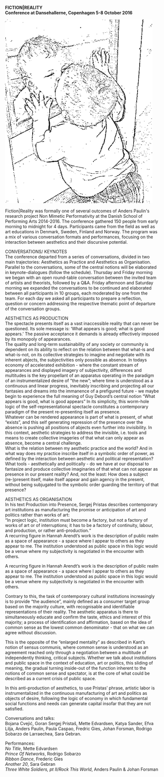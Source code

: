 **FICTION|REALITY**  
**Conference at Dansehallerne, Copenhagen 5-8 October 2016**

![](/bebisspegel.jpg)

Fiction|Reality was formally one of several outcomes of Anders Paulin's research project Non Mimetic Performativity at the Danish School of Performing Arts 2014-2016. The conference gathered 150 people from early morning to midnight for 4 days. Participants came from the field as well as art educations in Denmark, Sweden, Finland and Norway. The program was a mix of various conversation formats and performances, focusing on the interaction between aesthetics and their discursive potential.

CONVERSATIONS/ KEYNOTES  
The conference departed from a series of conversations, divided in two main trajectories: Aesthetics as Practice and Aesthetics as Organisation. Parallel to the conversations, some of the central notions will be elaborated in keynote-dialogues (follow the schedule).
Thursday and Friday morning we began with an open round-table conversation between the invited team of artists and theorists, followed by a Q&A. Friday afternoon and Saturday morning we expanded the conversations to be continued and elaborated between all participants in 10 groups, each moderated by one from the team.
For each day we asked all participants to prepare a reflection, question or concern addressing the respective thematic point of departure of the conversation groups.

AESTHETICS AS PRODUCTION  
The spectacle presents itself as a vast inaccessible reality that can never be questioned. Its sole message is: ‘What appears is good; what is good appears.’ The passive acceptance it demands is already effectively imposed by its monopoly of appearances.  
The quality and long-term sustainability of any society or community is dependent on its ability to reflect on the relation between that what-is and what-is-not, on its collective strategies to imagine and negotiate with its inherent abjects, the subjectivities only possible as absence. In todays economy of accelerated exhibition - where the constant stream of appearances and displayed imagery of subjectivity, differences and multitudes is the key propellant of an apparatus operating in the paradigm of an instrumentalized desire of “the new”; where time is understood as a continuous and linear progress, inevitably inscribing and projecting all our fantasies and dreams into the immanence of a prefigured future - we maybe begin to experience the full meaning of Guy Debord’s central notion “What appears is good, what is good appears” In its simplicity, this worm-hole logic of the self-representational spectacle constitutes a contemporary paradigm of the present re-presenting itself as presence.  
Whatever can be rendered appearance is part of what is present, of what “exists”, and this self generating repression of the presence over the absence is pushing all positions of abjects even further into invisibility. In this context, aesthetic strategies to address the invisible, i.e. tools and means to create collective imageries of that what can only appear as absence, become a central challenge.  
What is the relation between my aesthetic practice and the world? And in what way does my practice inscribe itself in a symbolic order of power, as defined by the interaction between aesthetic and political representation? What tools - aesthetically and politically - do we have at our disposal to fantasize and produce collective imaginaries of that what can not appear as presence in our present reality? And, not the least: How does a subject (re-)present itself, make itself appear and gain agency in the present, without being subjugated to the symbolic order guarding the territory of that presence?

AESTHETICS AS ORGANISATION  
In his text Production into Presence, Sergej Pristas describes contemporary art institutions as manufacturing the promise or anticipation of art and politics rather than works of art:  
“In project logic, institution must become a factory, but not a factory of works of art or of interruptions; it has to be a factory of continuity, labour, and production, or rather anti-production.“  
A recurring figure in Hannah Arendt’s work is the description of public realm as a space of appearance - a space where I appear to others as they appear to me. The institution understood as public space in this logic would be a venue where my subjectivity is negotiated in the encounter with others.

A recurring figure in Hannah Arendt’s work is the description of public realm as a space of appearance - a space where I appear to others as they appear to me. The institution understood as public space in this logic would be a venue where my subjectivity is negotiated in the encounter with others.

Contrary to this, the task of contemporary cultural institutions increasingly is to provide “the audience”, mainly defined as a consumer target group based on the majority culture, with recognisable and identifiable representations of their reality. The aesthetic apparatus is there to simultaneously educate and confirm the taste, ethics and interest of this majority; a process of identification and affirmation, based on the idea of common sense as the lowest common denominator - that on what we can agree without discussion.

This is the opposite of the “enlarged mentality” as described in Kant’s notion of sensus communis, where common sense is understood as an agreement reached only through a negotiation between a multitude of independently thinking, critical subjects. Whether we talk about institutions and public space in the context of education, art or politics, this sliding of meaning, the gradual turning inside-out of the function inherent to the notions of common sense and spectator, is at the core of what could be described as a current crisis of public space.

In this anti-production of aesthetics, to use Pristas’ phrase, artistic labor is instrumentalized in the continuous manufacturing of art and politics as objects of desire, following the logic of economy in which fundamental social functions and needs can generate capital insofar that they are not satisfied.

Conversations and talks:  
Bojana Cvejić, Goran Sergej Pristaš, Mette Edvardsen, Katya Sander, Efva Lilja, Anders Paulin, Paula Caspao, Fredric Gies, Johan Forsman, Rodrigo Sobarzo de Larraechea, Sara Gebran.

Performances:  
*No Title*, Mette Edvardsen  
*Prince Of Networks*, Rodrigo Sobarzo  
*Ribbon Dance*, Frederic Gies  
*Another 20*, Sara Gebran  
*Three White Soldiers, pt II/Rock This World*, Anders Paulin & Johan Forsman  

